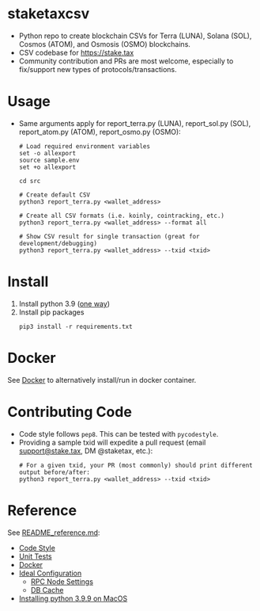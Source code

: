 
# staketaxcsv

  * Python repo to create blockchain CSVs for Terra (LUNA), Solana (SOL), Cosmos (ATOM),
    and Osmosis (OSMO) blockchains.
  * CSV codebase for https://stake.tax
  * Community contribution and PRs are most welcome, especially to fix/support new types of 
    protocols/transactions.
  
# Usage

  * Same arguments apply for report_terra.py (LUNA), report_sol.py (SOL), report_atom.py (ATOM),
    report_osmo.py (OSMO):
    ```
    # Load required environment variables
    set -o allexport
    source sample.env
    set +o allexport
    
    cd src
    
    # Create default CSV
    python3 report_terra.py <wallet_address>
    
    # Create all CSV formats (i.e. koinly, cointracking, etc.)
    python3 report_terra.py <wallet_address> --format all
    
    # Show CSV result for single transaction (great for development/debugging)
    python3 report_terra.py <wallet_address> --txid <txid>
    ```
    
# Install

  1. Install python 3.9 ([one way](README_reference.md#installing-python-39-on-macos))
  2. Install pip packages
     ```
     pip3 install -r requirements.txt
     ```

# Docker

See [Docker](README_reference.md#docker) to alternatively install/run in docker container.


# Contributing Code

  * Code style follows `pep8`.  This can be tested with `pycodestyle`.
  * Providing a sample txid will expedite a pull request (email support@stake.tax, 
    DM @staketax, etc.):
    ```
    # For a given txid, your PR (most commonly) should print different output before/after:
    python3 report_terra.py <wallet_address> --txid <txid>
    ```

# Reference

See [README_reference.md](README_reference.md):

  * [Code Style](README_reference.md#code-style)
  * [Unit Tests](README_reference.md#unit-tests)
  * [Docker](README_reference.md#docker)
  * [Ideal Configuration](README_reference.md#ideal-configuration)
    * [RPC Node Settings](README_reference.md#rpc-node-settings)
    * [DB Cache](README_reference.md#db-cache)
  * [Installing python 3.9.9 on MacOS](README_reference.md#installing-python-39-on-macos)
  
